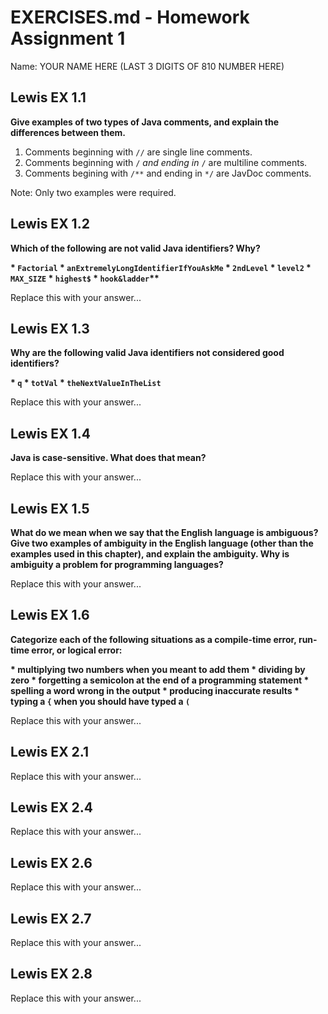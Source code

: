 
# EXERCISES.md - Homework Assignment 1

Name: YOUR NAME HERE (LAST 3 DIGITS OF 810 NUMBER HERE)

## Lewis EX 1.1

**Give examples of two types of Java comments, and explain the differences
between them.**

 1. Comments beginning with <code>//</code> are single line comments.
 2. Comments beginning with <code>/*</code> and ending in <code>*/</code> are 
    multiline comments.
 3. Comments begining with <code>/**</code> and ending in <code>*/</code> are 
    JavDoc comments.

Note: Only two examples were required.


## Lewis EX 1.2

**Which of the following are not valid Java identifiers? Why?**

<strong>
 * <code>Factorial</code>
 * <code>anExtremelyLongIdentifierIfYouAskMe</code>
 * <code>2ndLevel</code>
 * <code>level2</code>
 * <code>MAX_SIZE</code>
 * <code>highest$</code>
 * <code>hook&ladder</code>**
</strong>

Replace this with your answer...


## Lewis EX 1.3

**Why are the following valid Java identifiers not considered good 
identifiers?**

<strong>
 * <code>q</code>
 * <code>totVal</code>
 * <code>theNextValueInTheList</code>
</strong>

Replace this with your answer...


## Lewis EX 1.4

**Java is case-sensitive. What does that mean?**

Replace this with your answer...


## Lewis EX 1.5

**What do we mean when we say that the English language is ambiguous? Give two
examples of ambiguity in the English language (other than the examples used in
this chapter), and explain the ambiguity. Why is ambiguity a problem for
programming languages?**

Replace this with your answer...


## Lewis EX 1.6

**Categorize each of the following situations as a compile-time error, run-time
error, or logical error:**

<strong>
 * multiplying two numbers when you meant to add them
 * dividing by zero
 * forgetting a semicolon at the end of a programming statement
 * spelling a word wrong in the output
 * producing inaccurate results
 * typing a <code>{</code> when you should have typed a <code>(</code>
</strong>

Replace this with your answer...


## Lewis EX 2.1

Replace this with your answer...


## Lewis EX 2.4

Replace this with your answer...


## Lewis EX 2.6

Replace this with your answer...


## Lewis EX 2.7

Replace this with your answer...


## Lewis EX 2.8

Replace this with your answer...



